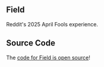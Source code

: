 ## Field

Reddit's 2025 April Fools experience.

## Source Code

The [code for Field is open source](https://github.com/reddit/devvit-Field)!